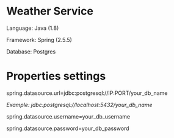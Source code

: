 # Weather Service #

Language: Java (1.8)

Framework: Spring (2.5.5)

Database: Postgres

# Properties settings #

spring.datasource.url=jdbc:postgresql://IP:PORT/your_db_name

<i>Example: jdbc:postgresql://localhost:5432/your_db_name</i>

spring.datasource.username=your_db_username

spring.datasource.password=your_db_password